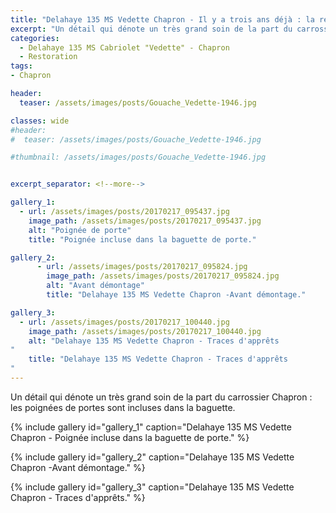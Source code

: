 ```yaml
---
title: "Delahaye 135 MS Vedette Chapron - Il y a trois ans déjà : la restauration débute"
excerpt: "Un détail qui dénote un très grand soin de la part du carrossier Chapron: les poignées de portes sont incluses dans la baguette."
categories:
  - Delahaye 135 MS Cabriolet "Vedette" - Chapron
  - Restoration
tags:
- Chapron

header:
  teaser: /assets/images/posts/Gouache_Vedette-1946.jpg

classes: wide
#header:
#  teaser: /assets/images/posts/Gouache_Vedette-1946.jpg

#thumbnail: /assets/images/posts/Gouache_Vedette-1946.jpg


excerpt_separator: <!--more-->

gallery_1:
  - url: /assets/images/posts/20170217_095437.jpg
    image_path: /assets/images/posts/20170217_095437.jpg
    alt: "Poignée de porte"
    title: "Poignée incluse dans la baguette de porte."

gallery_2:
      - url: /assets/images/posts/20170217_095824.jpg
        image_path: /assets/images/posts/20170217_095824.jpg
        alt: "Avant démontage"
        title: "Delahaye 135 MS Vedette Chapron -Avant démontage."

gallery_3:
  - url: /assets/images/posts/20170217_100440.jpg
    image_path: /assets/images/posts/20170217_100440.jpg
    alt: "Delahaye 135 MS Vedette Chapron - Traces d'apprêts
"
    title: "Delahaye 135 MS Vedette Chapron - Traces d'apprêts
"
---
```


Un détail qui dénote un très grand soin <!--more--> de la part du carrossier Chapron : les poignées de portes sont incluses dans la baguette.

{% include gallery id="gallery_1" caption="Delahaye 135 MS Vedette Chapron - Poignée incluse dans la baguette de porte." %}

{% include gallery id="gallery_2" caption="Delahaye 135 MS Vedette Chapron -Avant démontage." %}

{% include gallery id="gallery_3" caption="Delahaye 135 MS Vedette Chapron - Traces d'apprêts." %}
